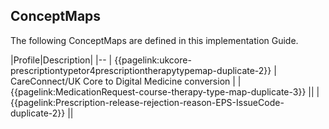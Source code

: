 ## ConceptMaps

The following ConceptMaps are defined in this implementation Guide.

|Profile|Description|
|--
| {{pagelink:ukcore-prescriptiontypetor4prescriptiontherapytypemap-duplicate-2}} | CareConnect/UK Core to Digital Medicine conversion | 
| {{pagelink:MedicationRequest-course-therapy-type-map-duplicate-3}} ||
| {{pagelink:Prescription-release-rejection-reason-EPS-IssueCode-duplicate-2}} || 
